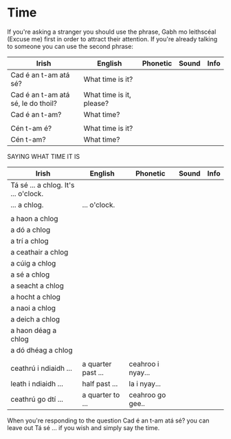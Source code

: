 # Time

If you're asking a stranger you should use the phrase, Gabh mo leithscéal (Excuse me) first in order to attract their attention. If you're already talking to someone you can use the  second phrase:

|Irish|English|Phonetic|Sound|Info|
|------|-------|--------|-----|----|
|Cad é an t-am atá sé?| What time is it?
|Cad é an t-am atá sé, le do thoil?| What time is it, please?
|Cad é an t-am?| What time?
||
|Cén t-am é?|What time is it?
|Cén t-am?|What time?


SAYING WHAT TIME IT IS

|Irish|English|Phonetic|Sound|Info|
|------|-------|--------|-----|----|
|Tá sé ... a chlog. It's ... o'clock.
|... a chlog. | ... o'clock.
||
|a haon a chlog
|a dó a chlog
|a trí a chlog
|a ceathair a chlog
|a cúig a chlog
|a sé a chlog
|a seacht a chlog
|a hocht a chlog
|a naoi a chlog
|a deich a chlog
|a haon déag a chlog
|a dó dhéag a chlog
||
|ceathrú i ndiaidh ... |a quarter past ...|ceahroo i nyay...
|leath i ndiaidh ... |half past ...|la i nyay...
|ceathrú go dtí ... |a quarter to ...|ceahroo go gee..

When you're responding to the question Cad é an t-am atá sé? you can leave out Tá sé ... if you wish and simply say the time.